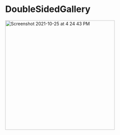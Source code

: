 # DoubleSidedGallery
<img width="350" alt="Screenshot 2021-10-25 at 4 24 43 PM" src="https://user-images.githubusercontent.com/35461226/138687062-89a2230f-663b-49fe-84a0-70f4e63de7be.png">

